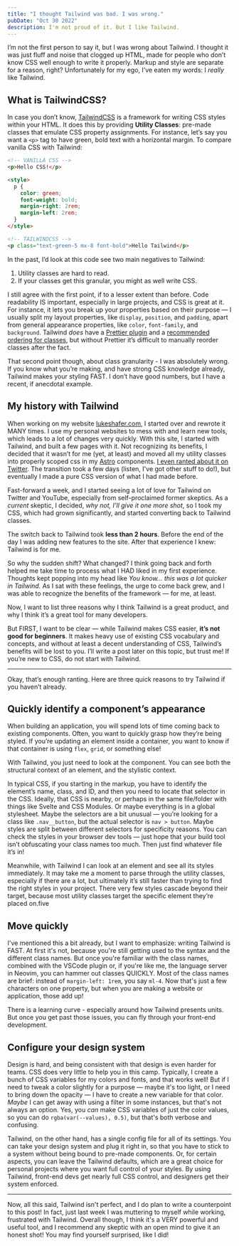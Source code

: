 ```yaml
---
title: "I thought Tailwind was bad. I was wrong."
pubDate: "Oct 30 2022"
description: I'm not proud of it. But I like Tailwind.
---
```


I’m not the first person to say it, but I was wrong about Tailwind. I thought it was just fluff and noise that clogged up HTML, made for people who don’t know CSS well enough to write it properly. Markup and style are separate for a reason, right? Unfortunately for my ego, I’ve eaten my words: I _really_ like Tailwind.

## What is TailwindCSS?

In case you don’t know, [TailwindCSS](HTTPS://tailwindcss.com) is a framework for writing CSS styles within your HTML. It does this by providing **Utility Classes**: pre-made classes that emulate CSS property assignments. For instance, let’s say you want a `<p>` tag to have green, bold text with a horizontal margin. To compare vanilla CSS with Tailwind:

```html
<!-- VANILLA CSS -->
<p>Hello CSS!</p>

<style>
  p {
    color: green;
    font-weight: bold;
    margin-right: 2rem;
    margin-left: 2rem;
  }
</style>

<!-- TAILWINDCSS -->
<p class="text-green-5 mx-8 font-bold">Hello Tailwind</p>
```

In the past, I’d look at this code see two main negatives to Tailwind:

1. Utility classes are hard to read.
2. If your classes get this granular, you might as well write CSS.

I still agree with the first point, if to a lesser extent than before. Code readability IS important, especially in large projects, and CSS is great at it. For instance, it lets you break up your properties based on their purpose — I usually split my layout properties, like `display`, `position`, and `padding`, apart from general appearance properties, like `color`, `font-family`, and `background`. Tailwind _does_ have a [Prettier plugin](https://tailwindcss.com/blog/automatic-class-sorting-with-prettier) and a [recommended ordering for classes](https://tailwindcss.com/blog/automatic-class-sorting-with-prettier#how-classes-are-sorted), but without Prettier it’s difficult to manually reorder classes after the fact.

That second point though, about class granularity - I was absolutely wrong. If you know what you’re making, and have strong CSS knowledge already, Tailwind makes your styling FAST. I don’t have good numbers, but I have a recent, if anecdotal example.

## My history with Tailwind

When working on my website [lukeshafer.com](https://lukeshafer.com), I started over and rewrote it MANY times. I use my personal websites to mess with and learn new tools, which leads to a lot of changes very quickly. With this site, I started with Tailwind, and built a few pages with it. Not recognizing its benefits, I decided that it wasn’t for me (yet, at least) and moved all my utility classes into properly scoped css in my [Astro](https://astro.build) components. [I even ranted about it on Twitter](https://twitter.com/lksh_dev/status/1571293300312739840?s=20&t=ovdHUo2JQWzhLES6Z8mAwQ). The transition took a few days (listen, I've got other stuff to do!), but eventually I made a pure CSS version of what I had made before.

Fast-forward a week, and I started seeing a lot of love for Tailwind on Twitter and YouTube, especially from self-proclaimed former skeptics. As a _current_ skeptic, I decided, _why not, I’ll give it one more shot_, so I took my CSS, which had grown significantly, and started converting back to Tailwind classes.

The switch back to Tailwind took **less than 2 hours**. Before the end of the day I was adding new features to the site. After that experience I knew: Tailwind is for me.

So why the sudden shift? What changed? I think going back and forth helped me take time to process what I HAD liked in my first experience. Thoughts kept popping into my head like _You know… this was a lot quicker in Tailwind._ As I sat with these feelings, the urge to come back grew, and I was able to recognize the benefits of the framework — for me, at least.

Now, I want to list three reasons why I think Tailwind is a great product, and why I think it’s a great tool for many developers.

But FIRST, I want to be clear — while Tailwind makes CSS easier, **it’s not good for beginners**. It makes heavy use of existing CSS vocabulary and concepts, and without at least a decent understanding of CSS, Tailwind’s benefits will be lost to you. I’ll write a post later on this topic, but trust me! If you’re new to CSS, do not start with Tailwind.

---

Okay, that’s enough ranting. Here are three quick reasons to try Tailwind if you haven’t already.

## Quickly identify a component’s appearance

When building an application, you will spend lots of time coming back to existing components. Often, you want to quickly grasp how they’re being styled. If you’re updating an element inside a container, you want to know if that container is using `flex`, `grid`, or something else!

With Tailwind, you just need to look at the component. You can see both the structural context of an element, and the stylistic context.

In typical CSS, if you starting in the markup, you have to identify the element’s name, class, and ID, and then you need to locate that selector in the CSS. Ideally, that CSS is nearby, or perhaps in the same file/folder with things like Svelte and CSS Modules. Or maybe everything is in a global stylesheet. Maybe the selectors are a bit unusual — you’re looking for a class like `.nav__button`, but the actual selector is `nav > button`. Maybe styles are split between different selectors for specificity reasons. You can check the styles in your browser dev tools — just hope that your build tool isn’t obfuscating your class names too much. Then just find whatever file it’s in!

Meanwhile, with Tailwind I can look at an element and see all its styles immediately. It may take me a moment to parse through the utility classes, especially if there are a lot, but ultimately it’s still faster than trying to find the right styles in your project. There very few styles cascade beyond their target, because most utility classes target the specific element they’re placed on.five

## Move quickly

I've mentioned this a bit already, but I want to emphasize: writing Tailwind is FAST. At first it's not, because you're still getting used to the syntax and the different class names. But once you're familiar with the class names, combined with the VSCode plugin or, if you're like me, the language server in Neovim, you can hammer out classes QUICKLY. Most of the class names are brief: instead of `margin-left: 1rem`, you say `ml-4`. Now that's just a few characters on one property, but when you are making a website or application, those add up!

There is a learning curve - especially around how Tailwind presents units. But once you get past those issues, you can fly through your front-end development.

## Configure your design system

Design is hard, and being consistent with that design is even harder for teams. CSS does very little to help you in this camp. Typically, I create a bunch of CSS variables for my colors and fonts, and that works well! But if I need to tweak a color slightly for a purpose — maybe it's too light, or I need to bring down the opacity — I have to create a new variable for that color. _Maybe_ I can get away with using a filter in some instances, but that's not always an option. Yes, you _can_ make CSS variables of just the color values, so you can do `rgba(var(--values), 0.5)`, but that's both verbose and confusing.

Tailwind, on the other hand, has a single config file for all of its settings. You can take your design system and plug it right in, so that you have to stick to a system without being bound to pre-made components. Or, for certain aspects, you can leave the Tailwind defaults, which are a great choice for personal projects where you want full control of your styles. By using Tailwind, front-end devs get nearly full CSS control, and designers get their system enforced.

---

Now, all this said, Tailwind isn't perfect, and I do plan to write a counterpoint to this post! In fact, just last week I was muttering to myself while working, frustrated with Tailwind. Overall though, I think it's a VERY powerful and useful tool, and I recommend any skeptic with an open mind to give it an honest shot! You may find yourself surprised, like I did!
